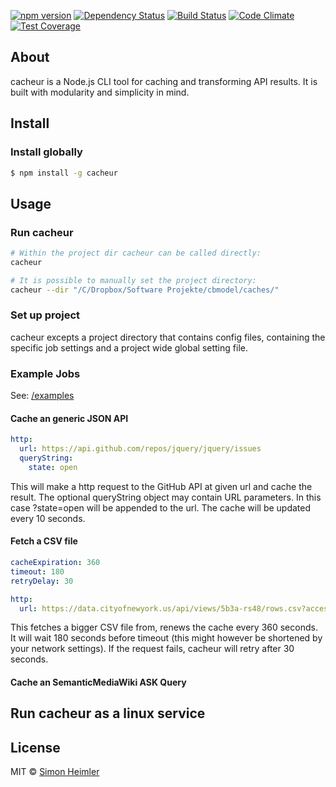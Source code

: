 [![npm version](https://img.shields.io/npm/v/mobo.svg?style=flat)](https://www.npmjs.com/package/cacheur)
[![Dependency Status](https://img.shields.io/david/Fannon/mobo.svg?style=flat)](https://david-dm.org/Fannon/cacheur)
[![Build Status](https://img.shields.io/travis/Fannon/mobo.svg?style=flat)](http://travis-ci.org/Fannon/cacheur)
[![Code Climate](https://codeclimate.com/github/Fannon/mobo/badges/gpa.svg)](https://codeclimate.com/github/Fannon/cacheur)
[![Test Coverage](https://codeclimate.com/github/Fannon/mobo/badges/coverage.svg)](https://codeclimate.com/github/Fannon/cacheur)

## About
cacheur is a Node.js CLI tool for caching and transforming API results. It is built with modularity and simplicity in mind.

## Install

### Install globally
```bash
$ npm install -g cacheur
```

## Usage
### Run cacheur
```bash
# Within the project dir cacheur can be called directly:
cacheur

# It is possible to manually set the project directory:
cacheur --dir "/C/Dropbox/Software Projekte/cbmodel/caches/"
```

### Set up project
cacheur excepts a project directory that contains config files, containing the specific job settings and a project wide global setting file.


### Example Jobs
See: [/examples](/examples)

#### Cache an generic JSON API
```yaml
http:
  url: https://api.github.com/repos/jquery/jquery/issues
  queryString:
    state: open
```
This will make a http request to the GitHub API at given url and cache the result. The optional queryString object may contain URL parameters. In this case ?state=open will be appended to the url. The cache will be updated every 10 seconds. 

#### Fetch a CSV file 
```yaml
cacheExpiration: 360
timeout: 180
retryDelay: 30

http:
  url: https://data.cityofnewyork.us/api/views/5b3a-rs48/rows.csv?accessType=DOWNLOAD
```
This fetches a bigger CSV file from, renews the cache every 360 seconds. It will wait 180 seconds before timeout (this might however be shortened by your network settings). If the request fails, cacheur will retry after 30 seconds.

#### Cache an SemanticMediaWiki ASK Query

## Run cacheur as a linux service


## License

MIT © [Simon Heimler](http://www.fannon.de)

[npm-image]: https://badge.fury.io/js/cacheur.svg
[npm-url]: https://npmjs.org/package/cacheur
[travis-image]: https://travis-ci.org/Fannon/cacheur.svg?branch=master
[travis-url]: https://travis-ci.org/Fannon/cacheur
[daviddm-image]: https://david-dm.org/Fannon/cacheur.svg?theme=shields.io
[daviddm-url]: https://david-dm.org/Fannon/cacheur
